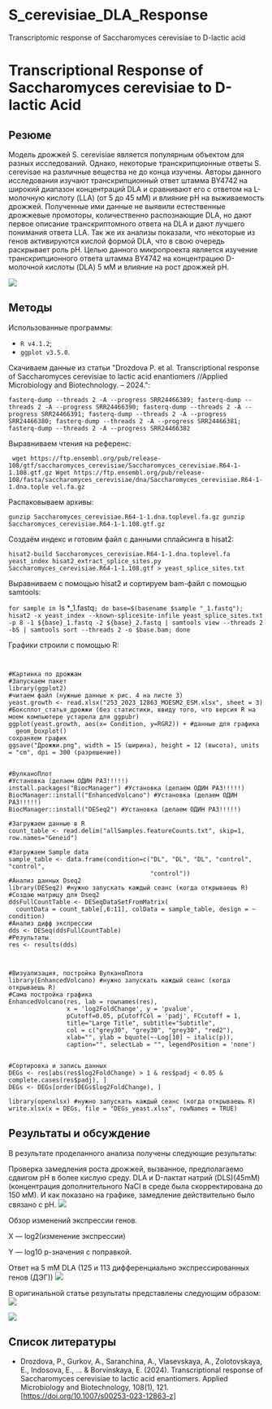 # S_cerevisiae_DLA_Response
Transcriptomic response of Saccharomyces cerevisiae to D-lactic acid
# Transcriptional Response of Saccharomyces cerevisiae to D-lactic Acid

## Резюме
Модель дрожжей S. cerevisiae является популярным объектом для разных исследований. Однако, некоторые транскрипционные ответы S. cerevisae на различные вещества не до конца изучены. Авторы данного исследования изучают транскрипционный ответ штамма BY4742 на широкий диапазон концентраций DLA и сравнивают его с ответом на L-молочную кислоту (LLA) (от 5 до 45 мМ) и влияние pH на выживаемость дрожжей. Полученные ими данные не выявили естественные дрожжевые промоторы, количественно распознающие DLA, но дают первое описание транскриптомного ответа на DLA и дают лучшего понимания ответа LLA. Так же их анализы показали, что некоторые из генов активируются кислой формой DLA, что в свою очередь раскрывает роль pH. Целью данного микропроекта является изучение транскрипционного ответа штамма BY4742 на концентрацию D-молочной кислоты (DLA) 5 мМ и влияние на рост дрожжей pH.

![](abstract.jpg) 



## Методы

Использованные программы: 

  * `R v4.1.2`;
  * `ggplot v3.5.0`.
    
Скачиваем данные из статьи "Drozdova P. et al. Transcriptional response of Saccharomyces cerevisiae to lactic acid enantiomers //Applied Microbiology and Biotechnology. – 2024.": 

`fasterq-dump --threads 2 -A --progress SRR24466389; fasterq-dump --threads 2 -A --progress SRR24466390; fasterq-dump --threads 2 -A --progress SRR24466391; fasterq-dump --threads 2 -A --progress SRR24466380; fasterq-dump --threads 2 -A --progress
SRR24466381; fasterq-dump --threads 2 -A --progress SRR24466382`

Выравниваем чтения на референс:

` wget https://ftp.ensembl.org/pub/release-108/gtf/saccharomyces_cerevisiae/Saccharomyces_cerevisiae.R64-1-1.108.gtf.gz
Wget
https://ftp.ensembl.org/pub/release-108/fasta/saccharomyces_cerevisiae/dna/Saccharomyces_cerevisiae.R64-1-1.dna.tople
vel.fa.gz`

Распаковываем архивы:

`gunzip Saccharomyces_cerevisiae.R64-1-1.dna.toplevel.fa.gz
gunzip Saccharomyces_cerevisiae.R64-1-1.108.gtf.gz`

Cоздаём индекс и готовим файл с данными сплайсинга в hisat2:

`hisat2-build Saccharomyces_cerevisiae.R64-1-1.dna.toplevel.fa yeast_index
hisat2_extract_splice_sites.py Saccharomyces_cerevisiae.R64-1-1.108.gtf > yeast_splice_sites.txt`

Выравниваем с помощью hisat2 и сортируем bam-файл с помощью samtools:

`for sample in `ls *_1.fastq`; do base=$(basename $sample "_1.fastq"); hisat2 -x yeast_index --known-splicesite-infile
yeast_splice_sites.txt -p 8 -1 ${base}_1.fastq -2 ${base}_2.fastq | samtools view --threads 2 -bS | samtools sort
--threads 2 -o $base.bam; done`

Графики строили с помощью R: 
```{r}


#Картинка по дрожжам
#Запускаем пакет
library(ggplot2)
#читаем файл (нужные данные к рис. 4 на листе 3)
yeast.growth <- read.xlsx("253_2023_12863_MOESM2_ESM.xlsx", sheet = 3)
#Боксплот_статья_дрожжи (без статистики, ввиду того, что версия R на моем компьютере устарела для ggpubr)
ggplot(yeast.growth, aes(x= Condition, y=RGR2)) + #данные для графика
  geom_boxplot()
сохраняем график
ggsave("Дрожжи.png", width = 15 (ширина), height = 12 (высота), units = "cm", dpi = 300 (разрешение))


#ВулканоПлот
#Установка (делаем ОДИН РАЗ!!!!!)
install.packages("BiocManager") #Установка (делаем ОДИН РАЗ!!!!!)
BiocManager::install("EnhancedVolcano") #Установка (делаем ОДИН РАЗ!!!!!)
BiocManager::install("DESeq2") #Установка (делаем ОДИН РАЗ!!!!!)

#Загружаем данные в R
count_table <- read.delim("allSamples.featureCounts.txt", skip=1, row.names="Geneid")

#Загружаем Sample data
sample_table <- data.frame(condition=c("DL", "DL", "DL", "control", "control",
                                       "control"))
#Анализ данных Dseq2
library(DESeq2) #нужно запускать каждый сеанс (когда открываешь R)
#Создаю матрицу для Dseq2
ddsFullCountTable <- DESeqDataSetFromMatrix(
  countData = count_table[,6:11], colData = sample_table, design = ~ condition)
#Анализ дифф экспрессии
dds <- DESeq(ddsFullCountTable)
#Результаты
res <- results(dds)



#Визуализация, постройка ВулканоПлота
library(EnhancedVolcano) #нужно запускать каждый сеанс (когда открываешь R)
#Сама постройка графика
EnhancedVolcano(res, lab = rownames(res),
                x = 'log2FoldChange', y = 'pvalue',
                pCutoff=0.05, pCutoffCol = 'padj', FCcutoff = 1,
                title="Large Title", subtitle="Subtitle",
                col = c("grey30", "grey30", "grey30", "red2"),
                xlab="", ylab = bquote(~-Log[10] ~ italic(p)),
                caption="", selectLab = "", legendPosition = 'none')


#Сортировка и запись данных
DEGs <- res[abs(res$log2FoldChange) > 1 & res$padj < 0.05 & complete.cases(res$padj), ]
DEGs <- DEGs[order(DEGs$log2FoldChange), ]

library(openxlsx) #нужно запускать каждый сеанс (когда открываешь R)
write.xlsx(x = DEGs, file = "DEGs_yeast.xlsx", rowNames = TRUE)
```



## Результаты и обсуждение
В результате проделанного анализа получены следующие результаты:

Проверка замедления роста дрожжей, вызванное, предполагаемо сдвигом pH в более кислую среду. 
DLА и D-лактат натрий (DLS)(45mM) (концентрация дополнительного NaCl в среде была скорректирована до 150 мМ).
И как показано на графике, замедление действительно было связано с pH.
![](Yeast.jpg) 



Обзор изменений экспрессии генов. 

X — log2(изменение экспрессии)

Y — log10 p-значения с поправкой.


Ответ на 5 mM DLA (125 и 113 дифференциально экспрессированных генов (ДЭГ))
![](Volcanoplot.jpg) 

В оригинальной статье результаты представлены следующим образом:
![](253_2023_12863_Fig4_HTML.jpg)

![](253_2023_12863_Fig1_HTML%20(1).jpg)

## Список литературы

  - Drozdova, P., Gurkov, A., Saranchina, A., Vlasevskaya, A., Zolotovskaya, E., Indosova, E., ... & Borvinskaya, E. (2024). Transcriptional response of Saccharomyces cerevisiae to lactic acid enantiomers. Applied Microbiology and Biotechnology, 108(1), 121. [https://doi.org/10.1007/s00253-023-12863-z]









